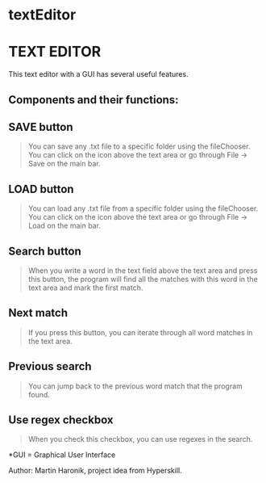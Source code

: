 # textEditor

# TEXT EDITOR

This text editor with a GUI has several useful features.

 ## Components and their functions:

## SAVE button 
> You can save any .txt file to a specific folder using the fileChooser. 
You can click on the icon above the text area or go through File -> Save on the main bar.

## LOAD button 
> You can load any .txt file from a specific folder using the fileChooser. 
You can click on the icon above the text area or go through File -> Load on the main bar.

## Search button 
> When you write a word in the text field above the text area and press this button,
the program will find all the matches with this word in the text area and mark the first match.

## Next match 
> If you press this button, you can iterate through all word matches in the text area.

## Previous search 
> You can jump back to the previous word match that the program found.

## Use regex checkbox 
> When you check this checkbox, you can use regexes in the search.

*GUI = Graphical User Interface

Author: Martin Haronik, project idea from Hyperskill.
